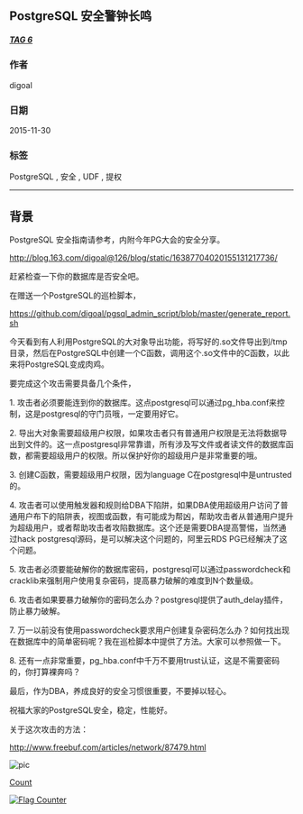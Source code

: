 ## PostgreSQL 安全警钟长鸣  
##### [TAG 6](../class/6.md)
                                   
### 作者                                   
digoal                                    
                                      
### 日期                                    
2015-11-30                                                            
                                    
### 标签                                                                                                                                                    
PostgreSQL , 安全 , UDF , 提权              
                                
----                                    
                                  
## 背景       
PostgreSQL 安全指南请参考，内附今年PG大会的安全分享。  
  
http://blog.163.com/digoal@126/blog/static/16387704020155131217736/  
  
赶紧检查一下你的数据库是否安全吧。  
  
在赠送一个PostgreSQL的巡检脚本，  
  
https://github.com/digoal/pgsql_admin_script/blob/master/generate_report.sh  
  
今天看到有人利用PostgreSQL的大对象导出功能，将写好的.so文件导出到/tmp目录，然后在PostgreSQL中创建一个C函数，调用这个.so文件中的C函数，以此来将PostgreSQL变成肉鸡。  
  
要完成这个攻击需要具备几个条件，  
  
1\. 攻击者必须要能连到你的数据库。这点postgresql可以通过pg_hba.conf来控制，这是postgresql的守门员哦，一定要用好它。  
  
2\. 导出大对象需要超级用户权限，如果攻击者只有普通用户权限是无法将数据导出到文件的。这一点postgresql非常靠谱，所有涉及写文件或者读文件的数据库函数，都需要超级用户的权限。所以保护好你的超级用户是非常重要的哦。  
  
3\. 创建C函数，需要超级用户权限，因为language C在postgresql中是untrusted的。  
  
4\. 攻击者可以使用触发器和规则给DBA下陷阱，如果DBA使用超级用户访问了普通用户布下的陷阱表，视图或函数，有可能成为帮凶，帮助攻击者从普通用户提升为超级用户，或者帮助攻击者攻陷数据库。这个还是需要DBA提高警惕，当然通过hack postgresql源码，是可以解决这个问题的，阿里云RDS PG已经解决了这个问题。  
  
5\. 攻击者必须要能破解你的数据库密码，postgresql可以通过passwordcheck和cracklib来强制用户使用复杂密码，提高暴力破解的难度到N个数量级。  
  
6\. 攻击者如果要暴力破解你的密码怎么办？postgresql提供了auth_delay插件，防止暴力破解。  
  
7\. 万一以前没有使用passwordcheck要求用户创建复杂密码怎么办？如何找出现在数据库中的简单密码呢？我在巡检脚本中提供了方法。大家可以参照做一下。  
  
8\. 还有一点非常重要，pg_hba.conf中千万不要用trust认证，这是不需要密码的，你打算裸奔吗？  
  
最后，作为DBA，养成良好的安全习惯很重要，不要掉以轻心。  
  
祝福大家的PostgreSQL安全，稳定，性能好。  
  
关于这次攻击的方法：  
  
http://www.freebuf.com/articles/network/87479.html  
  
![pic](20151130_01_pic_001.png)  
      
[Count](http://info.flagcounter.com/h9V1)                                                                                                    
            
  
<a rel="nofollow" href="http://info.flagcounter.com/h9V1"  ><img src="http://s03.flagcounter.com/count/h9V1/bg_FFFFFF/txt_000000/border_CCCCCC/columns_2/maxflags_12/viewers_0/labels_0/pageviews_0/flags_0/"  alt="Flag Counter"  border="0"  ></a>  
  
